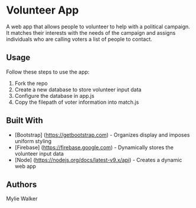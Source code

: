 # Volunteer App
A web app that allows people to volunteer to help with a political campaign. It matches their interests with the needs of the campaign and assigns individuals who are calling voters a list of people to contact.

## Usage
Follow these steps to use the app:
1.  Fork the repo
2.  Create a new database to store volunteer input data
3.  Configure the database in app.js
4.  Copy the filepath of voter information into match.js

## Built With
*  [Bootstrap] (https://getbootstrap.com) - Organizes display and imposes uniform styling
*  [Firebase] (https://firebase.google.com) - Dynamically stores the volunteer input data
*  [Node] (https://nodejs.org/docs/latest-v9.x/api) - Creates a dynamic web app

## Authors
Mylie Walker